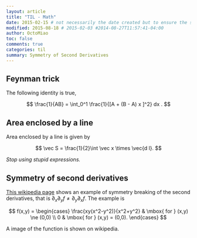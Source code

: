 ```yaml
---
layout: article
title: "TIL - Math"
date: 2015-02-15 # not necessarily the date created but to ensure the sorting of posts
modified: 2015-08-18 # 2015-02-03 #2014-08-27T11:57:41-04:00
author: OctoMiao
toc: false
comments: true
categories: til
summary: Symmetry of Second Derivatives
---
```




## Feynman trick

The following identity is true,

$$
\frac{1}{AB} = \int_0^1 \frac{1}{[A + (B - A) x ]^2} dx .
$$


## Area enclosed by a line

Area enclosed by a line is given by 

$$
\vec S = \frac{1}{2}\int \vec x \times \vec{d l}.
$$

*Stop using stupid expressions.*


## Symmetry of second derivatives


[This wikipedia page](https://en.wikipedia.org/wiki/Symmetry_of_second_derivatives#Requirement_of_continuity) shows an example of symmetry breaking of the second derivatives, that is $\partial_x\partial_y f \ne \partial_y\partial_x f$. The example is

$$
f(x,y) = \begin{cases}
\frac{xy(x^2-y^2)}{x^2+y^2} & \mbox{ for } (x,y) \ne (0,0) \\
0 & \mbox{ for } (x,y) = (0,0).
 \end{cases}
$$

A image of the function is shown on wikipedia.